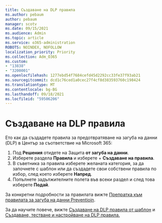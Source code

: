 ```yaml
---
title: Създаване на DLP правила
ms.author: pebaum
author: pebaum
manager: scotv
ms.date: 09/15/2021
ms.audience: Admin
ms.topic: article
ms.service: o365-administration
ROBOTS: NOINDEX, NOFOLLOW
localization_priority: Priority
ms.collection: Adm_O365
ms.custom:
- "13838"
- "3200001"
ms.openlocfilehash: 1277ebd54f7684cefd45d2292cc33fe37f93ab21
ms.sourcegitcommit: dcd1c76ced1a0cec27f4cf8d383593760c198424
ms.translationtype: MT
ms.contentlocale: bg-BG
ms.lasthandoff: 09/18/2021
ms.locfileid: "59506206"
---
```

# <a name="create-dlp-policy"></a>Създаване на DLP правила

Ето как да създадете правила за предотвратяване на загуба на данни (DLP) в Център за съответствие на Microsoft 365:

1. Под **Решения** отидете на Защита **от загуба на данни**.
1. Изберете раздела **Правила** и изберете + **Създаване на правила**.   
1. В съветника за правила изберете желаната категория, за да започнете с шаблон или да създадете свои собствени правила по избор, след което изберете **Напред**.
1. Попълнете задължителните полета във всеки раздел и след това изберете **Подай**.

За конкретни подробности за правилата вижте [Препратка към правилата за загуба на данни Preventioin](https://docs.microsoft.com/microsoft-365/compliance/dlp-policy-reference).

За да научите повече, вижте [Създаване на DLP правила от шаблон](https://docs.microsoft.com/microsoft-365/compliance/create-a-dlp-policy-from-a-template) и [Създаване, тестване и настройване на DLP правила.](https://docs.microsoft.com/microsoft-365/compliance/create-test-tune-dlp-policy)